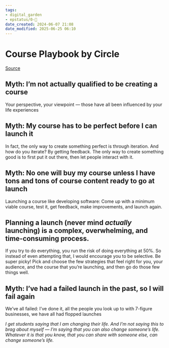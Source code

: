 ```yaml
---
tags: 
- digital_garden
- epstatus/0-🌰
date_created: 2024-06-07 21:08
date_modified: 2025-06-25 06:10
---
```

# Course Playbook by Circle

[Source](https://community.circle.so/c/playbooks/the-course-launch-confidence-playbook)

## Myth: I’m not actually qualified to be creating a course

Your perspective, your viewpoint — those have all been influenced by your life experiences

## Myth: My course has to be perfect before I can launch it

In fact, the only way to create something perfect is through iteration. And how do you iterate? By getting feedback. The only way to create something good is to first put it out there, then let people interact with it.

## Myth: No one will buy my course unless I have tons and tons of course content ready to go at launch

Launching a course like developing software: Come up with a minimum viable course, test it, get feedback, make improvements, and launch again.

## Planning a launch (never mind _actually_ launching) is a complex, overwhelming, and time-consuming process.

If you try to do everything, you run the risk of doing everything at 50%. So instead of even attempting that, I would encourage you to be selective. Be super picky! Pick and choose the few strategies that feel right for you, your audience, and the course that you’re launching, and then go do those few things well.

## Myth: I’ve had a failed launch in the past, so I will fail again

We’ve all failed: I’ve done it, all the people you look up to with 7-figure businesses, we have all had flopped launches

_I get students saying that I am changing their life. And I’m not saying this to brag about myself — I’m saying that you can also change someone’s life. Whatever it is that you know, that you can share with someone else, can change someone’s life._